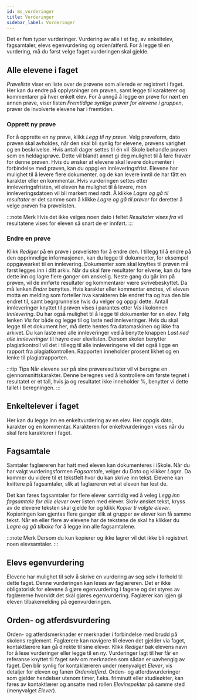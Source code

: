 ```yaml
---
id: ms_vurderinger
title: Vurderinger
sidebar_label: Vurderinger
---
```


Det er fem typer vurderinger. Vurdering av alle i et fag, av enkeltelev, fagsamtaler, elevs egenvurdering og orden/atferd. For å legge til en vurdering, må du først velge faget vurderingen skal gjelde.


## Alle elevene i faget
_Prøveliste_ viser en liste over de prøvene som allerede er registrert i faget. Her kan du endre på opplysninger om prøven, samt legge til karakterer og kommentarer på hver enkelt elev. For å unngå å legge en prøve for nært en annen prøve, viser listen _Fremtidige synlige prøver for elevene i gruppen_, prøver de involverte elevene har i fremtiden. 

### Opprett ny prøve 
For å opprette en ny prøve, klikk _Legg til ny prøve_. Velg prøveform, dato prøven skal avholdes, når den skal bli synlig for elevene, prøvens varighet og en beskrivelse. Hvis antall dager settes til én vil iSkole behandle prøven som en heldagsprøve. Dette vil blandt annet gi deg mulighet til å føre fravær for denne prøven. Hvis du ønsker at elevene skal levere dokumenter i forbindelse med prøven, kan du oppgi en innleveringsfrist. Elevene har mulighet til å levere flere dokumenter, og de kan levere inntil de har fått en karakter eller en kommentar. Hvis vurderingen settes etter innleveringsfristen, vil eleven ha mulighet til å levere, men innleveringsdatoen vil bli markert med rødt. Å klikke _Lagre og gå til resultater_ er det samme som å klikke _Lagre og gå til prøver_ for deretter å velge prøven fra prøvelisten. 

:::note Merk
Hvis det ikke velges noen dato i feltet _Resultater vises fra_ vil resultatene vises for eleven så snart de er innført.
:::

### Endre en prøve
Klikk _Rediger_ på en prøve i prøvelisten for å endre den. I tillegg til å endre på den opprinnelige informasjonen, kan du legge til dokumenter, for eksempel oppgavearket til en innlevering. Dokumenter som skal knyttes til prøven må først legges inn i ditt arkiv. Når du skal føre resultater for elvene, kan du føre dette inn og lagre flere ganger om ønskelig. Neste gang du går inn på prøven, vil de innførte resultater og kommentarer være skrivebeskyttet. Da må lenken _Endre_ benyttes. Hvis karakter eller kommentar endres, vil eleven motta en melding som forteller hva karakteren ble endret fra og hva den ble endret til, samt begrgrunnelse hvis du velger og oppgi dette. Antall innleveringer knyttet til prøven vises i parantes etter _Vis_ i kolonnen _Innlevering_. Du har også mulighet til å legge til dokumenter for en elev. Følg lenken _Vis_ for både og legge til og laste ned innleveringer. Hvis du skal legge til et dokument her, må dette hentes fra datamaskinen og ikke fra arkivet. Du kan laste ned alle innleveringer ved å benytte knappen _Last ned alle innleveringer_ til høyre over elevlisten. Dersom skolen benytter plagiatkontroll vil det i tillegg til alle innleveringene vil det også ligge en rapport fra plagiatkontrollen. Rapporten inneholder prosent likhet og en lenke til plagiatrapporten.

:::tip Tips
Når elevene ser på sine prøveresultater vil vi beregne en gjennomsnittskarakter. Denne beregnes ved å kontrollere om første tegnet i resultatet er et tall, hvis ja og resultatet ikke inneholder %, benytter vi dette tallet i beregningen.
:::

## Enkeltelever i faget
Her kan du legge inn en enkeltvurdering av en elev. Her oppgis dato, karakter og en kommentar. Karakteren for enkeltvurderingen vises når du skal føre karakterer i faget.

## Fagsamtale
Samtaler faglæreren har hatt med eleven kan dokumenteres i iSkole. Når du har valgt vurderingsformen _Fagsamtale_, velger du _Dato_ og klikker _Lagre_. Da kommer du videre til et tekstfelt hvor du kan skrive inn tekst. Elevene kan kvittere på fagsamtaler, slik at faglæreren vet at eleven har lest de.

Det kan føres fagsamtaler for flere elever samtidig ved å veleg _Legg inn fagsamtale for alle elever_ over listen med elever. Skriv ønsket tekst, kryss av de elevene teksten skal gjelde for og klikk _Kopier ti valgte elever_. Kopieringen kan gjentas flere ganger slik at grupper av elever kan få samme tekst. Når en eller flere av elevene har de tekstene de skal ha klikker du _Lagre og gå tilbake_ for å legge inn alle fagsamtalene.

:::note Merk
Dersom du kun kopierer og ikke lagrer vil det ikke bli registrert noen elevsamtaler.
:::

## Elevs egenvurdering
Elevene har mulighet til selv å skrive en vurdering av seg selv i forhold til dette faget. Denne vurderingen kan leses av faglæreren. Det er ikke obligatorisk for elevene å gjøre egenvurdering i fagene og det styres av faglærerne hvorvidt det skal gjøres egenvurdering. Faglærer kan igjen gi eleven tilbakemelding på egenvurderingen.

## Orden- og atferdsvurdering
Orden- og atferdsmerknader er merknader i forbindelse med brudd på skolens reglement. Faglærere kan navigere til eleven det gjelder via faget, kontaktlærere kan gå direkte til sine elever. Klikk _Rediger_ bak elevens navn for å lese vurderinger eller legge til en ny. Vurderinger lagt til her får en referanse knyttet til faget selv om merknaden som sådan er uavhengig av faget. Den blir synlig for kontaklæreren under menyvalget _Elever_, vis detaljer for eleven og fanen _Orden/atferd_. Orden- og atferdsvurderinger som gjelder hendelser utenom timer, f.eks. friminutt eller studieøkter, kan føres av kontaktlærer og ansatte med rollen _Elevinspektør_ på samme sted (menyvalget _Elever_).